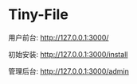 # Tiny-File

用户前台: http://127.0.0.1:3000/

初始安装: http://127.0.0.1:3000/install

管理后台: http://127.0.0.1:3000/admin